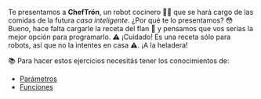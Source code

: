 Te presentamos a **ChefTrón**, un robot cocinero :bowl_with_spoon::robot: que se hará cargo de las comidas de la futura _casa inteligente_. ¿Por qué te lo presentamos? :flushed: Bueno, hace falta cargarle la receta del flan :custard: y pensamos que vos serías la mejor opción para programarlo. :warning: ¡Cuidado! Es una receta sólo para robots, así que no la intentes en casa :warning:. ¡A la heladera! 

:books: Para hacer estos ejercicios necesitás tener los conocimientos de:

* [Parámetros](https://mumuki.io/primaria.sanluis/chapters/295-sobre-gustos-no-hay-parametros)
* [Funciones](https://mumuki.io/primaria.sanluis/chapters/296-un-mar-de-funciones)
